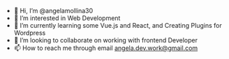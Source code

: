 - 👋 Hi, I’m @angelamollina30
- 👀 I’m interested in Web Development 
- 🌱 I’m currently learning some Vue.js and React, and Creating Plugins for Wordpress
- 💞️ I’m looking to collaborate on working with frontend Developer
- 📫 How to reach me through email angela.dev.work@gmail.com

<!---
angelamollina30/angelamollina30 is a ✨ special ✨ repository because its `README.md` (this file) appears on your GitHub profile.
You can click the Preview link to take a look at your changes.
--->
